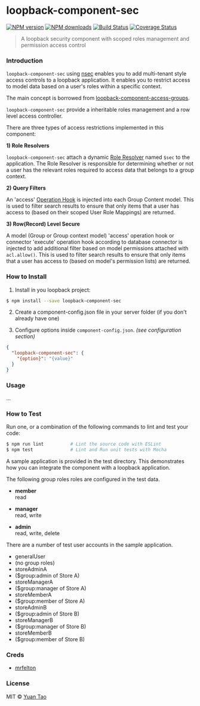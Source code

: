 # loopback-component-sec

[![NPM version](http://img.shields.io/npm/v/loopback-component-sec.svg?style=flat-square)](https://www.npmjs.com/package/loopback-component-sec)
[![NPM downloads](http://img.shields.io/npm/dm/loopback-component-sec.svg?style=flat-square)](https://www.npmjs.com/package/loopback-component-sec)
[![Build Status](http://img.shields.io/travis/taoyuan/loopback-component-sec/master.svg?style=flat-square)](https://travis-ci.org/taoyuan/loopback-component-sec)
[![Coverage Status](https://img.shields.io/coveralls/taoyuan/loopback-component-sec.svg?style=flat-square)](https://coveralls.io/taoyuan/loopback-component-sec)

> A loopback security component with scoped roles management and permission access control

### Introduction

`loopback-component-sec` using [nsec](//github.com/taoyuan/nsec) enables you to add multi-tenant style access controls to a loopback application. 
It enables you to restrict access to model data based on a user's roles within a specific context.

The main concept is borrowed from [loopback-component-access-groups](//github.com/fullcube/loopback-component-access-groups).

`loopback-component-sec` provide a inheritable roles management and a row level access controller.

There are three types of access restrictions implemented in this component:

__1) Role Resolvers__

`loopback-component-sec` attach a dynamic [Role Resolver](https://docs.strongloop.com/display/public/LB/Defining+and+using+roles#Definingandusingroles-Dynamicroles) 
named `$sec` to the application. The Role Resolver is responsible for determining whether or not a user has the 
relevant roles required to access data that belongs to a group context.


__2) Query Filters__

An 'access' [Operation Hook](https://docs.strongloop.com/display/public/LB/Operation+hooks) is injected into each Group Content model. 
This is used to filter search results to ensure that only items that a user has access to (based on their scoped User Role Mappings) are returned.

__3) Row(Record) Level Secure__

A model (Group or Group context model) 'access' operation hook or connector 'execute' operation hook according to database 
connector is injected to add additional filter based on model permissions attached with `acl.allow()`.
This is used to filter search results to ensure that only items that a user has access to (based on model's permission lists) are returned.

### How to Install

1. Install in you loopback project:

```sh
$ npm install --save loopback-component-sec
```

2. Create a component-config.json file in your server folder (if you don't already have one)

3. Configure options inside `component-config.json`. *(see configuration section)*

  ```json
  {
    "loopback-component-sec": {
      "{option}": "{value}"
    }
  }
  ```

### Usage

...

### How to Test

Run one, or a combination of the following commands to lint and test your code:

```sh
$ npm run lint          # Lint the source code with ESLint
$ npm test              # Lint and Run unit tests with Mocha
```

A sample application is provided in the test directory. This demonstrates how you can integrate the component with a loopback application.

The following group roles roles are configured in the test data.

 - **member**  
read

 - **manager**  
read, write

 - **admin**  
read, write, delete

There are a number of test user accounts in the sample application.

 - generalUser
  - (no group roles)
 - storeAdminA
  - ($group:admin of Store A)
 - storeManagerA
  - ($group:manager of Store A)
 - storeMemberA
  - ($group:member of Store A)
 - storeAdminB
  - ($group:admin of Store B)
 - storeManagerB
  - ($group:manager of Store B)
 - storeMemberB
  - ($group:member of Store B)


### Creds

* [mrfelton](https://github.com/mrfelton)

### License

MIT © [Yuan Tao]()
